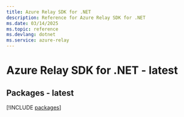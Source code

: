 ```yaml
---
title: Azure Relay SDK for .NET
description: Reference for Azure Relay SDK for .NET
ms.date: 03/14/2025
ms.topic: reference
ms.devlang: dotnet
ms.service: azure-relay
---
```

# Azure Relay SDK for .NET - latest
## Packages - latest
[!INCLUDE [packages](relay-index.md)]
